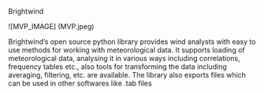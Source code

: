 Brightwind


![MVP_IMAGE] (MVP.jpeg)

Brightwind’s open source python library provides wind analysts with easy to use methods for working with meteorological data. It supports loading of meteorological data, analysing it in various ways including correlations, frequency tables etc., also tools for transforming the data including averaging, filtering, etc. are available. The library also exports files which can be used in other softwares like .tab files
